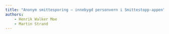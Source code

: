 ```yaml
---
title: "Anonym smittesporing – innebygd personvern i Smittestopp-appen"
authors:
    - Henrik Walker Moe
    - Martin Strand
---
```

